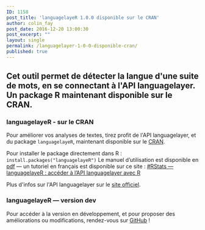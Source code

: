 ```yaml
---
ID: 1158
post_title: 'languagelayeR 1.0.0 disponible sur le CRAN'
author: colin_fay
post_date: 2016-12-20 13:00:30
post_excerpt: ""
layout: single
permalink: /languagelayer-1-0-0-disponible-cran/
published: true
---
```

## Cet outil permet de détecter la langue d'une suite de mots, en se connectant à l'API languagelayer. Un package R maintenant disponible sur le CRAN.
<!--more-->
### languagelayeR - sur le CRAN
Pour améliorer vos analyses de textes, tirez profit de l'API languagelayer, et du package `languagelayeR`, maintenant disponible sur le <a href="https://CRAN.R-project.org/package=languagelayeR" target="_blank">CRAN</a>.

Pour installer le package directement dans R :
`install.packages("languagelayeR")`
Le manuel d’utilisation est disponible en <a href="https://cran.r-project.org/web/packages/languagelayeR/languagelayeR.pdf" target="_blank">pdf</a> — un tutoriel en français est disponible sur ce site : <a href="http://colinfay.me/rstats-languagelayer-api/" target="_blank">#RStats — languagelayeR : accéder à l’API languagelayer avec R</a>

Plus d'infos sur l'API languagelayer sur le <a href="https://languagelayer.com/" target="_blank">site officiel</a>.
### languagelayeR — version dev
Pour accéder à la version en développement, et pour proposer des améliorations ou modifications, rendez-vous sur <a href="https://github.com/ColinFay" target="_blank">GitHub</a> !
